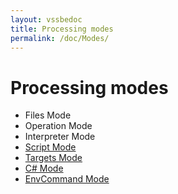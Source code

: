 ```yaml
---
layout: vssbedoc
title: Processing modes
permalink: /doc/Modes/
---
```

# Processing modes

* Files Mode
* Operation Mode
* Interpreter Mode
* [Script Mode](../Modes/Script/)
* [Targets Mode](../Modes/Targets/)
* [C# Mode](../Modes/CSharp/)
* [EnvCommand Mode](../Modes/EnvCommand/)